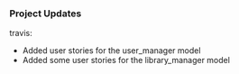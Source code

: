 ### Project Updates

travis:
- Added user stories for the user_manager model
- Added some user stories for the library_manager model

